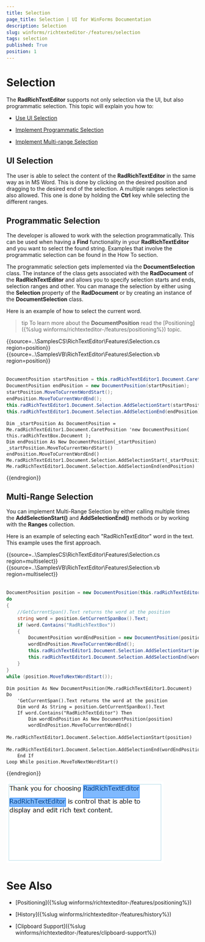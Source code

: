 ```yaml
---
title: Selection
page_title: Selection | UI for WinForms Documentation
description: Selection
slug: winforms/richtexteditor-/features/selection
tags: selection
published: True
position: 1
---
```


# Selection



The __RadRichTextEditor__ supports not only selection via the UI, but also programmatic selection. This topic will explain you how to:
      

* [Use UI Selection](#ui-selection)

* [Implement Programmatic Selection](#programmatic-selection)

* [Implement Multi-range Selection](#multi-range-selection)

## UI Selection

The user is able to select the content of the __RadRichTextEditor__ in the same way as in MS Word. This is done by clicking on the desired position and dragging to the desired end of the selection. A multiple ranges selection is also allowed. This one is done by holding the __Ctrl__ key while selecting the different ranges.
        

## Programmatic Selection

The developer is allowed to work with the selection programmatically. This can be used when having a __Find__ functionality in your  __RadRichTextEditor__ and you want to select the found string. Examples that involve the programmatic selection can be found in the How To section.
        

The programmatic selection gets implemented via the __DocumentSelection__ class. The instance of the class gets associated with the  __RadDocument__ of the __RadRichTextEditor__ and allows you to specify selection starts and ends, selection ranges and other. You can manage the selection by either using the __Selection__ property of the __RadDocument__ or by creating an instance of the __DocumentSelection__ class.
        

Here is an example of how to select the current word.

>tip To learn more about the __DocumentPosition__ read the [Positioning]({%slug winforms/richtexteditor-/features/positioning%}) topic.
>

{{source=..\SamplesCS\RichTextEditor\Features\Selection.cs region=position}} 
{{source=..\SamplesVB\RichTextEditor\Features\Selection.vb region=position}} 

````C#
            
DocumentPosition startPosition = this.radRichTextEditor1.Document.CaretPosition; //new DocumentPosition( this.radRichTextBox.Document );
DocumentPosition endPosition = new DocumentPosition(startPosition);
startPosition.MoveToCurrentWordStart();
endPosition.MoveToCurrentWordEnd();
this.radRichTextEditor1.Document.Selection.AddSelectionStart(startPosition);
this.radRichTextEditor1.Document.Selection.AddSelectionEnd(endPosition);

````
````VB.NET
Dim _startPosition As DocumentPosition = Me.radRichTextEditor1.Document.CaretPosition 'new DocumentPosition( this.radRichTextBox.Document );
Dim endPosition As New DocumentPosition(_startPosition)
_startPosition.MoveToCurrentWordStart()
endPosition.MoveToCurrentWordEnd()
Me.radRichTextEditor1.Document.Selection.AddSelectionStart(_startPosition)
Me.radRichTextEditor1.Document.Selection.AddSelectionEnd(endPosition)

````

{{endregion}} 

## Multi-Range Selection

You can implement Multi-Range Selection by either calling multiple times the __AddSelectionStart()__ and   __AddSelectionEnd()__ methods or by working with the __Ranges__ collection.
        
Here is an example of selecting each "RadRichTextEditor" word in the text. This example uses the first approach.

{{source=..\SamplesCS\RichTextEditor\Features\Selection.cs region=multiselect}} 
{{source=..\SamplesVB\RichTextEditor\Features\Selection.vb region=multiselect}} 

````C#
    
DocumentPosition position = new DocumentPosition(this.radRichTextEditor1.Document);
do
{
    //GetCurrentSpan().Text returns the word at the position
    string word = position.GetCurrentSpanBox().Text;
    if (word.Contains("RadRichTextBox"))
    {
        DocumentPosition wordEndPosition = new DocumentPosition(position);
        wordEndPosition.MoveToCurrentWordEnd();
        this.radRichTextEditor1.Document.Selection.AddSelectionStart(position);
        this.radRichTextEditor1.Document.Selection.AddSelectionEnd(wordEndPosition);
    }
}
while (position.MoveToNextWordStart());

````
````VB.NET
Dim position As New DocumentPosition(Me.radRichTextEditor1.Document)
Do
    'GetCurrentSpan().Text returns the word at the position
    Dim word As String = position.GetCurrentSpanBox().Text
    If word.Contains("RadRichTextEditor") Then
        Dim wordEndPosition As New DocumentPosition(position)
        wordEndPosition.MoveToCurrentWordEnd()
        Me.radRichTextEditor1.Document.Selection.AddSelectionStart(position)
        Me.radRichTextEditor1.Document.Selection.AddSelectionEnd(wordEndPosition)
    End If
Loop While position.MoveToNextWordStart()

````

{{endregion}} 

![richtexteditor-features-selection 001](images/richtexteditor-features-selection001.png)

# See Also

 * [Positioning]({%slug winforms/richtexteditor-/features/positioning%})

 * [History]({%slug winforms/richtexteditor-/features/history%})

 * [Clipboard Support]({%slug winforms/richtexteditor-/features/clipboard-support%})
